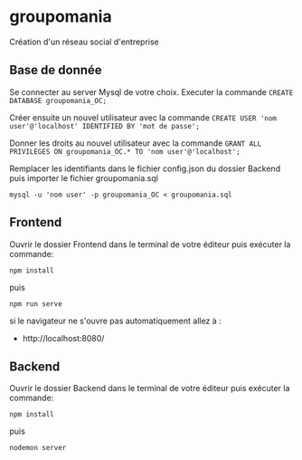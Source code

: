 # groupomania

Création d'un réseau social d'entreprise

## Base de donnée
Se connecter au server Mysql de votre choix. Executer la commande `CREATE DATABASE groupomania_OC;`

Créer ensuite un nouvel utilisateur avec la commande `CREATE USER 'nom user'@'localhost' IDENTIFIED BY 'mot de passe';`

Donner les droits au nouvel utilisateur avec la commande `GRANT ALL PRIVILEGES ON groupomania_OC.* TO 'nom user'@'localhost';`

Remplacer les identifiants dans le fichier config.json du dossier Backend puis importer le fichier groupomania.sql

    mysql -u 'nom user' -p groupomania_OC < groupomania.sql


## Frontend

Ouvrir le dossier Frontend dans le terminal de votre éditeur puis exécuter la commande:

    npm install

puis

    npm run serve

si le navigateur ne s'ouvre pas automatiquement allez à :

- http://localhost:8080/

## Backend

Ouvrir le dossier Backend dans le terminal de votre éditeur puis exécuter la commande:

    npm install

puis

    nodemon server

